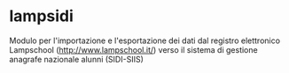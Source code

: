 # lampsidi
Modulo per l'importazione e l'esportazione dei dati dal registro elettronico Lampschool (http://www.lampschool.it/) verso il sistema di gestione anagrafe nazionale alunni (SIDI-SIIS)
